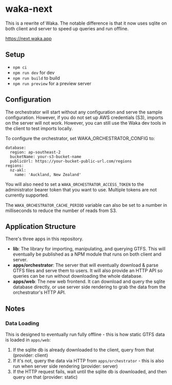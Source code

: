 # waka-next

This is a rewrite of Waka. The notable difference is that it now uses sqlite on both client and server to speed up queries and run offline.

<https://next.waka.app>

## Setup

- `npm ci`
- `npm run dev` for dev
- `npm run build` to build
- `npm run preview` for a preview server

## Configuration

The orchestrator will start without any configuration and serve the sample configuration. However, if you do not set up AWS credentials (S3), imports on the server will not work. However, you can still use the Waka dev tools in the client to test imports locally.

To configure the orchestrator, set WAKA_ORCHESTRATOR_CONFIG to:

```
database:
  region: ap-southeast-2
  bucketName: your-s3-bucket-name
  publicUrl: https://your-bucket-public-url.com/regions
regions:
  nz-akl:
    name: 'Auckland, New Zealand'
```

You will also need to set a `WAKA_ORCHESTRATOR_ACCESS_TOKEN` to the administrator bearer token that you want to use. Multiple tokens are not currently supported.

The `WAKA_ORCHESTRATOR_CACHE_PERIOD` variable can also be set to a number in milliseconds to reduce the number of reads from S3.

## Application Structure

There's three apps in this repository.

- **lib**: The library for importing, manipulating, and querying GTFS. This will eventually be published as a NPM module that runs on both client and server.
- **apps/orchestrator**: The server that will eventually download & parse GTFS files and serve them to users. It will also provide an HTTP API so queries can be run without downloading the whole database.
- **apps/web**: The new web frontend. It can download and query the sqlite database directly, or use server side rendering to grab the data from the orchestrator's HTTP API.

## Notes

### Data Loading

This is designed to eventually run fully offline - this is how static GTFS data is loaded in `apps/web`:

1. If the sqlite db is already downloaded to the client, query from that (provider: client)
2. If it's not, query the data via HTTP from `apps/orchestrator` - this is also run when server side rendering (provider: server)
3. If the HTTP request fails, wait until the sqlite db is downloaded, and then query on that (provider: static)

